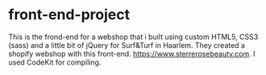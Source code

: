# front-end-project

This is the frond-end for a webshop that i built using custom HTML5, CSS3 (sass) and a little bit of jQuery for Surf&Turf in Haarlem. They created a shopify webshop with this front-end.
https://www.sterrerosebeauty.com. I used CodeKit for compiling.